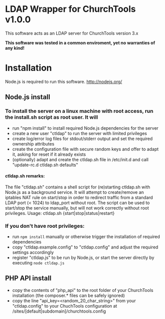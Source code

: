 # LDAP Wrapper for ChurchTools v1.0.0

This software acts as an LDAP server for ChurchTools version 3.x

**This software was tested in a common enviroment, yet no warranties of any kind!** 

# Installation
Node.js is required to run this software.
http://nodejs.org/

## Node.js install

### To install the server on a linux machine with root access, run the install.sh script as root user. It will
- run "npm install" to install required Node.js dependencies for the server
- create a new user "ctldap" to run the server with limited privileges
- create log/error log files for stdout/stderr output and set the required ownership attributes
- create the configuration file with secure random keys and offer to adapt it, asking for reset if it already exists
- (optionally) adapt and create the ctldap.sh file in /etc/init.d and call "update-rc.d ctldap.sh defaults"

#### ctldap.sh remarks:
The file "ctldap.sh" contains a shell script for (re)starting ctldap.sh with Node.js as a background service.
It will attempt to create/remove an iptables NAT rule on start/stop in order to redirect traffic from a standard LDAP port (< 1024) to ldap_port without root.
The script can be used to start/stop the service manually, but will not work correctly without root privileges.
Usage: ctldap.sh {start|stop|status|restart}

### If you don't have root privileges:
- run `npm install` manually or otherwise trigger the installation of required dependencies
- copy "ctldap.example.config" to "ctldap.config" and adjust the required settings accordingly
- register "ctldap.js" to be run by Node.js, or start the server directly by executing `node ctldap.js`

## PHP API install
- copy the contents of "php_api" to the root folder of your ChurchTools installation (the composer.* files can be safely ignored)
- copy the line "api_key=<random_20_char_string>" from your "ctldap.config" to your ChuchTools configuration at /sites/[default|subdomain]/churchtools.config